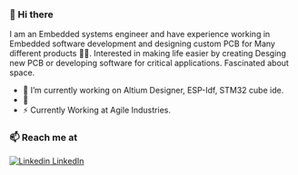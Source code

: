 ### 👋 Hi there 
I am an Embedded systems engineer and have experience working in Embedded software development and designing custom PCB for Many different products 👨‍💻. Interested in making life easier by creating Desging new PCB or developing software for critical applications. Fascinated about space.


- 🔭 I’m currently working on Altium Designer, ESP-Idf, STM32 cube ide.
- 🍔 
- ⚡ Currently Working at Agile Industries.


### 📫 Reach me at 
[![Linkedin](https://i.stack.imgur.com/gVE0j.png) LinkedIn](https://www.linkedin.com/in/mohannad-alzaatreh/)
